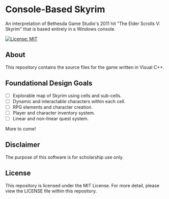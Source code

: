 # Console-Based Skyrim

An interpretation of Bethesda Game Studio's 2011 hit "The Elder Scrolls V: Skyrim" that is based entirely in a Windows console.

[![License: MIT](https://img.shields.io/badge/License-MIT-yellow.svg)](https://opensource.org/licenses/MIT)

## About

This repository contains the source files for the game written in Visual C++.

## Foundational Design Goals

- [ ] Explorable map of Skyrim using cells and sub-cells.
- [ ] Dynamic and interactable characters within each cell.
- [ ] RPG elements and character creation.
- [ ] Player and character inventory system.
- [ ] Linear and non-linear quest system.

More to come!

## Disclaimer

The purpose of this software is for scholarship use only.

## License

This repository is licensed under the MIT License. For more detail, please view the LICENSE file within this repository.